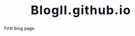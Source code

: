 # BlogII.github.io
First blog page
<!DOCTYPE html>
<html lang="en">
<head>
    <!-- -------- -------- -->
    <!-- ----x--- ---x---- -->
    <meta charset="UTF-8">
    <meta http-equiv="X-UA-Compatible" content="IE=edge">
    <meta name="viewport" content="width=device-width, initial-scale=1.0">
    <title>H. H. Bonaparte: Blog</title>
    <style>
        /* used to set root font-size to 10 px */
        /* for easier calculation of rem sizes */
        html {font-size: 62,5%;}
        
        body {
            font-family: candara, optima, verdana;
            font-size: 1.25rem;
            background: #E6DADA;  /* fallback for old browsers */
            background: -webkit-linear-gradient(to right, #274046, #E6DADA);  /* Chrome 10-25, Safari 5.1-6 */
            background: linear-gradient(to right, #274046, #E6DADA); /* W3C, IE 10+/ Edge, Firefox 16+, Chrome 26+, Opera 12+, Safari 7+ */
            
        }

        h1,
        h2,
        h3,
        h4,
        h5,
        h6 {
	        clear: both;
            font-family: 'Patua One', serif;
            letter-spacing: 2px;
        }

        h1 {
            font-size: 2.5rem;
            color: #00161a;
            text-align: center;
        }

        h2 {
            font-size: 1.6rem;
            color: #007489;
        }

        h3 {
            font-size: 1.5rem;
            color: #00161a;
            text-align: center;
        }

        p {
            margin-bottom: 1.5em;
            color: #00161a;
            text-align: left;
        }
        
        /*  Comment  */
        /*  ---------- Comment ----------   */
        /*  ----x----- Comment -----x----   */

        /* --------------- Navigation --------------- */ 

        /* Large */
        .navigation {
            /*  Flex items are placed in a horizontal row  */
            display: flex;
            /*  It flows to the right until it can't do so anymore, at which point it makes a new row  */
            flex-flow: row wrap;
            /* Aligns items to the end line on main-axis */
            justify-content: flex-end;
            /*  removes dots  */
            list-style: none;
            margin: 0; 
            background: #E6DADA;  /* fallback for old browsers */
            background: -webkit-linear-gradient(to right, #274046, #E6DADA);  /* Chrome 10-25, Safari 5.1-6 */
            background: linear-gradient(to right, #274046, #E6DADA); /* W3C, IE 10+/ Edge, Firefox 16+, Chrome 26+, Opera 12+, Safari 7+ */

        }

        /* Link Styles */
        .navigation a {
            text-decoration: none;
            display: block;
            padding: 1em;
            color: #00161a;
        }


        /* Link hover effect */
        .navigation a:hover {
            background: #1565C0;
            color: white;
        }


        /* Medium screens */
        @media all and (max-width: 800px) {
            .navigation {
                /* When on medium sized screens, to center it by evenly distributing empty space around items */
                justify-content: space-around;
            }
        }


        /* Small screens */
        @media all and (max-width: 600px) {
            .navigation {
             /* On small screens, no longer use row direction but column */
                flex-flow: column wrap;
                padding: 0;
            }

            .navigation a { 
                text-align: center; 
                padding: 10px;
                border-top: 1px solid rgba(255, 255, 255,0.3); 
                border-bottom: 1px solid rgba(0, 0, 0, 0.1); 
            }

            .navigation li:last-of-type a {
                border-bottom: none;
            }
        }


/* -------x------- Navigation -------x------- */
        
        /*  ---------- Blog Card ----------   */
        
        img {
            /*  to take up as much horizontalas they can  */
            display: block;
            border: 0;
            /*  image don't exceed container width  */
            /*  
                if width is % and height = auto the image is responsive  
            */
            width: 100%;
            height: auto;
            
        }

        #hhb {
            width: 500px;
            margin: auto;
        }

        .main p {
            color: #00161a;
        }
              
        .card {
            background: white;
            margin-bottom: 2em;
        }
        
        .card a {
            color: black;
            text-decoration: none;
        }
        
        .card a:hover {
            box-shadow: 3px 3px 8px hsl(0, 0, 80%);
        }
        
        .card-content {
            padding: 1.4rem;
        }
        
        .card-content h2 {
            margin-top: 0;
            margin-bottom: 0.5em;
        }
        
        .card-content p {
            font-size: 80%;
        }
        
        
        
        
        /*  ---------- Media Queries ----------   */
        
        
        /* 
            specified breakpoint will ensure that content is displayed properly on all screens.
        */
    
       /* Flexbox stuff */

        /* 
            min-width 640px, mobile-only styles, use when QAing mobile issues
        */
        @media screen and (min-width: 40em) {
            .cards {
                /*  Flex items are placed in a horizontal row  */
                display: flex;
                /*  make flex items wrap underneath each other  */
                flex-wrap: wrap;
                /*  align flex items with even space  */
                justify-content: space-between;
            }

             .card {
                flex: 0 1 calc(50% - 1em);
            }
        }

        /* min-width 960 */
        @media screen and (min-width: 60em) {

            .card {
                /*  
                    browser will grab 25% of space and will remove 1em from it to make the cards slightly smaller
                    the 1em is distributed evenly between items
                */
                 flex: 0 1 calc(25% - 1em);
            }
        }

        /* Flexbox stuff oneven pages */
        /* Flexbox stuff */

        .cards {
            display: flex;
            flex-wrap: wrap;
        }

        .card {
             flex: 1 0 500px;
             box-sizing: border-box;
             margin: 1rem .25em;
        }

        @media screen and (min-width: 40em) {
            .card {
                 max-width: calc(50% -  1em);
            }
        }

        @media screen and (min-width: 60em) {
            .card {
                max-width: calc(25% - 1em);
            }
        }

        .centered {
              margin: 0 auto;
              padding: 0 1em;
        }

        @media screen and (min-width: 52em) {
             .centered {
                  max-width: 52em;
                }
        }
        
        /*  ----x----- Media Queries -----x----   */
            
        
        
        
        /*  ----x----- Blog Card -----x----   */


        /*  ---------- Footer ----------   */


        .footer {
            /*  Flex items are placed in a horizontal row  */
            display: block;
            /*  It flows to the right until it can't do so anymore, at which point it makes a new row  */
            flex-flow: row wrap;
            text-align: center;
            background: #E6DADA;  /* fallback for old browsers */
            background: -webkit-linear-gradient(to right, #274046, #E6DADA);  /* Chrome 10-25, Safari 5.1-6 */
            background: linear-gradient(to right, #274046, #E6DADA); /* W3C, IE 10+/ Edge, Firefox 16+, Chrome 26+, Opera 12+, Safari 7+ */
            justify-content: center;
            clear: both;
        }


        /*  ----x----- Footer -----x----   */
            
        </style>
        
        <body>
        <!-- ---------- Comment ---------- -->
        <!-- ----x----- Comment -----x---- -->

        <!-- ---------- Header ---------- -->


        <header class="header">
            <!-- --------- Navigation ------------ -->
            <div>
                <ul class="navigation">
                    <li><a href="index.html">Home</a></li>
                    <li><a href="gallery.html">Gallery</a></li>
                    <li><a href="#">Archives</a></li>
                    <li><a href="#">Contact</a></li>
                </ul>
            </div>
            <!-- ----x---- Navigation ------x----- -->
          </header>


        <!-- ----x----- Header -----x---- -->
        
        <!-- ---------- Blog Card ---------- -->
        <div class="main-area">
            <div class="centered" id="hhb"></div>
            <h1>Hugo's blog</h1>

             

             <img src="https://upload.wikimedia.org/wikipedia/commons/thumb/6/6c/Graphics_Designer.jpg/800px-Graphics_Designer.jpg" alt="Designer">

             <p>Lorem ipsum dolor sit amet consectetur adipisicing elit. Fuga error corrupti, consectetur tempora excepturi esse quidem iste explicabo eum neque et quo dolor id ullam odit sit quis illo nemo aliquam omnis repellat odio ut ea. Natus quia iusto suscipit!</p>
            </div>
             <div class="centered">

                <section class="cards">

                    <article class="card">
                        <a href="#">
                            <p class="thumbnail">
                                <img src="https://upload.wikimedia.org/wikipedia/commons/thumb/d/da/Ethan_Marcotte_-_Responsive_webdesign.jpg/800px-Ethan_Marcotte_-_Responsive_webdesign.jpg" alt="responsive webdesign"> 
                            </p>
                            <div class="card-content">
                            <h2>First Post</h2>
                            <p>Today i started with coding my first blog page. As a startpoint to get better in making pages.</p>
                            <p>Not shure what to say. But this is gonna be the first. In many more to come...</p>
                            <p>Content for card one</p>
                            </div>
                        </a>
                        
                    </article><!-- Content for card one -->

                    <article class="card">
                        <a href="#">
                            <p class="thumbnail">
                                <img src="https://upload.wikimedia.org/wikipedia/commons/thumb/d/da/Ethan_Marcotte_-_Responsive_webdesign.jpg/800px-Ethan_Marcotte_-_Responsive_webdesign.jpg" alt="responsive webdesign"> 
                            </p>
                            <div class="card-content">
                            <h2>First Post</h2>
                            <p>Not shure what to say. But this is gonna be the first. In many more to come...</p>
                            <p>Not shure what to say. But this is gonna be the first. In many more to come...</p>
                            <p>Not shure what to say. But this is gonna be the first. In many more to come...</p>
                            </div>
                        </a>
                        
                    </article><!-- Content for card two  -->

                    <article class="card">
                        <a href="#">
                            <p class="thumbnail">
                                <img src="https://upload.wikimedia.org/wikipedia/commons/thumb/d/da/Ethan_Marcotte_-_Responsive_webdesign.jpg/800px-Ethan_Marcotte_-_Responsive_webdesign.jpg" alt="responsive webdesign"> 
                            </p>
                            <div class="card-content">
                            <h2>First Post</h2>
                            <p>Not shure what to say. But this is gonna be the first. In many more to come...</p>
                            <p>Not shure what to say. But this is gonna be the first. In many more to come...</p>
                            <p>Not shure what to say. But this is gonna be the first. In many more to come...</p>
                            <p>Not shure what to say. But this is gonna be the first. In many more to come...</p>
                            </div>
                        </a>
                        
                    </article><!-- Content for card three -->

                    <article class="card">
                        <a href="#">
                            <p class="thumbnail">
                                <img src="https://upload.wikimedia.org/wikipedia/commons/thumb/d/da/Ethan_Marcotte_-_Responsive_webdesign.jpg/800px-Ethan_Marcotte_-_Responsive_webdesign.jpg" alt="responsive webdesign"> 
                            </p>
                            <div class="card-content">
                            <h2>First Post</h2>
                            <p>Not shure what to say. But this is gonna be the first. In many more to come...</p>
                            <p>Content for card one</p>
                            </div>
                        </a>
                        
                    </article><!-- Content for card four  -->
                </section>
                
                <section class="cards">

                    <article class="card">
                        <a href="#">
                            <p class="thumbnail">
                                <img src="https://upload.wikimedia.org/wikipedia/commons/thumb/d/da/Ethan_Marcotte_-_Responsive_webdesign.jpg/800px-Ethan_Marcotte_-_Responsive_webdesign.jpg" alt="responsive webdesign"> 
                            </p>
                            <div class="card-content">
                            <h2>First Post</h2>
                            <p>Not shure what to say. But this is gonna be the first. In many more to come...</p>
                            <p>Not shure what to say. But this is gonna be the first. In many more to come...</p>
                            <p>Content for card one</p>
                            </div>
                        </a>
                        
                    </article><!-- Content for card one -->

                    <article class="card">
                        <a href="#">
                            <p class="thumbnail">
                                <img src="https://upload.wikimedia.org/wikipedia/commons/thumb/d/da/Ethan_Marcotte_-_Responsive_webdesign.jpg/800px-Ethan_Marcotte_-_Responsive_webdesign.jpg" alt="responsive webdesign"> 
                            </p>
                            <div class="card-content">
                            <h2>First Post</h2>
                            <p>Not shure what to say. But this is gonna be the first. In many more to come...</p>
                            <p>Not shure what to say. But this is gonna be the first. In many more to come...</p>
                            <p>Not shure what to say. But this is gonna be the first. In many more to come...</p>
                            </div>
                        </a>
                        
                    </article><!-- Content for card two  -->

                    <article class="card">
                        <a href="#">
                            <p class="thumbnail">
                                <img src="https://upload.wikimedia.org/wikipedia/commons/thumb/d/da/Ethan_Marcotte_-_Responsive_webdesign.jpg/800px-Ethan_Marcotte_-_Responsive_webdesign.jpg" alt="responsive webdesign"> 
                            </p>
                            <div class="card-content">
                            <h2>First Post</h2>
                            <p>Not shure what to say. But this is gonna be the first. In many more to come...</p>
                            <p>Not shure what to say. But this is gonna be the first. In many more to come...</p>
                            <p>Not shure what to say. But this is gonna be the first. In many more to come...</p>
                            <p>Not shure what to say. But this is gonna be the first. In many more to come...</p>
                            </div>
                        </a>
                        
                    </article><!-- Content for card three -->

                    <article class="card">
                        <a href="#">
                            <p class="thumbnail">
                                <img src="https://upload.wikimedia.org/wikipedia/commons/thumb/d/da/Ethan_Marcotte_-_Responsive_webdesign.jpg/800px-Ethan_Marcotte_-_Responsive_webdesign.jpg" alt="responsive webdesign"> 
                            </p>
                            <div class="card-content">
                            <h2>First Post</h2>
                            <p>Not shure what to say. But this is gonna be the first. In many more to come...</p>
                            <p>Content for card one</p>
                            </div>
                        </a>
                        
                    </article><!-- Content for card four  -->

                    <article class="card">
                        <a href="#">
                            <p class="thumbnail">
                                <img src="https://upload.wikimedia.org/wikipedia/commons/thumb/d/da/Ethan_Marcotte_-_Responsive_webdesign.jpg/800px-Ethan_Marcotte_-_Responsive_webdesign.jpg" alt="responsive webdesign"> 
                            </p>
                            <div class="card-content">
                            <h2>First Post</h2>
                            <p>Not shure what to say. But this is gonna be the first. In many more to come...</p>
                            <p>Not shure what to say. But this is gonna be the first. In many more to come...</p>
                            <p>Not shure what to say. But this is gonna be the first. In many more to come...</p>
                            <p>Not shure what to say. But this is gonna be the first. In many more to come...</p>
                            </div>
                        </a>
                        
                    </article><!-- Content for card three -->

                    <article class="card">
                        <a href="#">
                            <p class="thumbnail">
                                <img src="https://upload.wikimedia.org/wikipedia/commons/thumb/d/da/Ethan_Marcotte_-_Responsive_webdesign.jpg/800px-Ethan_Marcotte_-_Responsive_webdesign.jpg" alt="responsive webdesign"> 
                            </p>
                            <div class="card-content">
                            <h2>First Post</h2>
                            <p>Not shure what to say. But this is gonna be the first. In many more to come...</p>
                            <p>Content for card one</p>
                            </div>
                        </a>
                        
                    </article><!-- Content for card four  -->
                    
                </section>
                
            </div>
         
        </div>    
        <!-- ----x----- Blog Card -----x---- --> 
        
        <div class="centered">
            <section class="contact">

            </section>
        </div>
        
        
        
        
        <h1>___'s blog</h1>

        <h3>Contents</h3>
        <ul>
            <li>First post!</li>
        </ul>
        
        <h2>First post</h2>
        <h6>Posted on some date in some year</h6>
        
        <p>Something excited happened.</p>

        <footer class="footer">
            <div class="footer">Made by Napo</div>
        </footer>
    
</body>
</html>
